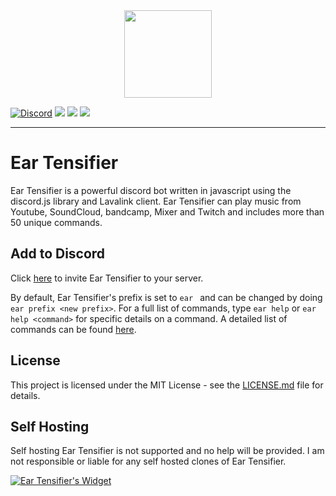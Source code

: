 <div align="center">
    <img src="https://eartensifier.net/images/eartensifier.png" width="140px" height="140px" /><br>
</div>

[![Discord](https://discordapp.com/api/guilds/473426453204172811/embed.png?style=shield)](https://discord.gg/xKgKMAP)
![](https://botlist.space/bot/472714545723342848/badge?property=servers&style=flat-square&color=4742C2)
![](https://botlist.space/bot/472714545723342848/badge?property=shards&style=flat-square&color=4742C2)
![](https://botlist.space/bot/472714545723342848/badge?property=status&style=flat-square&color=4742C2)

<hr>

# Ear Tensifier
Ear Tensifier is a powerful discord bot written in javascript using the discord.js library and Lavalink client. Ear Tensifier can play music from Youtube, SoundCloud, bandcamp, Mixer and Twitch and includes more than 50 unique commands.

## Add to Discord
Click [here](https://eartensifier.net/invite) to invite Ear Tensifier to your server. 

By default, Ear Tensifier's prefix is set to `ear `  and can be changed by doing `ear prefix <new prefix>`. For a full list of commands, type `ear help` or `ear help <command>` for specific details on a command. A detailed list of commands can be found [here](https://eartensifier.net/commands).

## License
This project is licensed under the MIT License - see the [LICENSE.md](LICENSE.md) file for details.

## Self Hosting
Self hosting Ear Tensifier is not supported and no help will be provided. I am not responsible or liable for any self hosted clones of Ear Tensifier.

[![Ear Tensifier's Widget](https://api.botlist.space/widget/472714545723342848/4 "Ear Tensifier's Widget")](https://botlist.space/bot/472714545723342848?utm_source=bls&utm_medium=widget&utm_campaign=472714545723342848)
